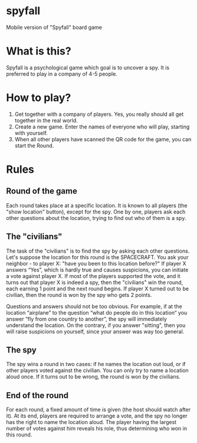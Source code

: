 # spyfall
Mobile version of "Spyfall" board game

# What is this?
Spyfall is a psychological game which goal is to uncover a spy. It is preferred to play in a company of 4-5 people.

# How to play?
1. Get together with a company of players. Yes, you really should all get together in the real world.
2. Create a new game. Enter the names of everyone who will play, starting with yourself.
3. When all other players have scanned the QR code for the game, you can start the Round.

# Rules
## Round of the game
Each round takes place at a specific location. It is known to all players (the "show location" button), except for the spy. One by one, players ask each other questions about the location, trying to find out who of them is a spy.
## The "civilians"
The task of the "civilians" is to find the spy by asking each other questions.
Let's suppose the location for this round is the SPACECRAFT. You ask your neighbor - to player X: "have you been to this location before?" If player X answers “Yes”, which is hardly true and causes suspicions, you can initiate a vote against player X. If most of the players supported the vote, and it turns out that player X is indeed a spy, then the "civilians" win the round, each earning 1 point and the next round begins. If player X turned out to be civilian, then the round is won by the spy who gets 2 points.

Questions and answers should not be too obvious. For example, if at the location “airplane” to the question “what do people do in this location“ you answer “fly from one country to another”, the spy will immediately understand the location. On the contrary, if you answer "sitting", then you will raise suspicions on yourself, since your answer was way too general.
## The spy
The spy wins a round in two cases: if he names the location out loud, or if other players voted against the civilian. You can only try to name a location aloud once. If it turns out to be wrong, the round is won by the civilians.
## End of the round
For each round, a fixed amount of time is given (the host should watch after it). At its end, players are required to arrange a vote, and the spy no longer has the right to name the location aloud. The player having the largest number of votes against him reveals his role, thus determining who won in this round.
